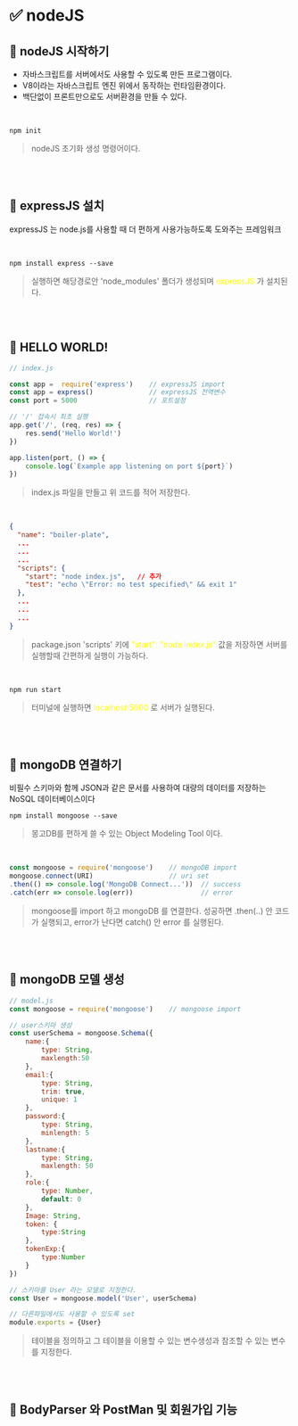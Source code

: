 # :white_check_mark: nodeJS 

## :large_orange_diamond: nodeJS 시작하기 
* 자바스크립트를 서버에서도 사용할 수 있도록 만든 프로그램이다.
* V8이라는 자바스크립트 엔진 위에서 동작하는 런타임환경이다.
* 백단없이 프론트만으로도 서버환경을 만들 수 있다.

<br>

```
npm init 
```
> nodeJS 초기화 생성 명령어이다.

<br><br>


## :large_orange_diamond: expressJS 설치
expressJS 는 node.js를 사용할 때 더 편하게 사용가능하도록 도와주는 프레임워크

<br>

```
npm install express --save
```
> 실행하면 해당경로안 'node_modules' 폴더가 생성되며 <span style="color:yellow">expressJS</span> 가 설치된다.


<br><br>


## :large_orange_diamond: HELLO WORLD!
```javascript
// index.js

const app =  require('express')    // expressJS import   
const app = express()              // expressJS 전역변수
const port = 5000                  // 포트설정

// '/' 접속시 최초 실행
app.get('/', (req, res) => {
    res.send('Hello World!')
})

app.listen(port, () => {
    console.log(`Example app listening on port ${port}`)
})
```
> index.js 파일을 만들고 위 코드를 적어 저장한다.

<br>

```json
{
  "name": "boiler-plate",
  ...
  ...
  ...
  "scripts": {
    "start": "node index.js",   // 추가
    "test": "echo \"Error: no test specified\" && exit 1"
  },
  ...
  ...
  ...
}
```
> package.json 'scripts' 키에 <span style="color:yellow">"start": "node index.js"</span> 값을 저장하면 서버를 실행할때 간편하게 실행이 가능하다.



<br>

```
npm run start
```
> 터미널에 실행하면 <span style="color:yellow">localhost:5000</span> 로 서버가 실행된다.



<br><br>


## :large_orange_diamond: mongoDB 연결하기
비필수 스키마와 함께 JSON과 같은 문서를 사용하여 대량의 데이터를 저장하는 NoSQL 데이터베이스이다

```
npm install mongoose --save
```
> 몽고DB를 편하게 쓸 수 있는  Object Modeling Tool 이다.

<br>

```javascript
const mongoose = require('mongoose')    // mongoDB import
mongoose.connect(URI)                   // uri set
.then(() => console.log('MongoDB Connect...'))  // success
.catch(err => console.log(err))                 // error
```
> mongoose를 import 하고 mongoDB 를 연결한다. 성공하면 .then(..) 안 코드가 실행되고, error가 난다면 catch() 안 error 를 실행된다.


<br><br>



## :large_orange_diamond: mongoDB 모델 생성
```javascript
// model.js
const mongoose = require('mongoose')    // mongoose import

// user스키마 생성
const userSchema = mongoose.Schema({
    name:{
        type: String,
        maxlength:50
    },
    email:{
        type: String,
        trim: true,
        unique: 1
    },
    password:{
        type: String,
        minlength: 5
    },
    lastname:{
        type: String,
        maxlength: 50
    },
    role:{
        type: Number,
        default: 0
    },
    Image: String,
    token: {
        type:String
    },
    tokenExp:{
        type:Number
    }
})

// 스키마를 User 라는 모델로 지정한다.
const User = mongoose.model('User', userSchema)

// 다른파일에서도 사용할 수 있도록 set
module.exports = {User}
```
> 테이블을 정의하고 그 테이블을 이용할 수 있는 변수생성과 참조할 수 있는 변수를 지정한다.


<br><br>

## :large_orange_diamond: BodyParser 와 PostMan 및 회원가입 기능
